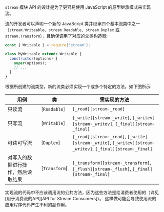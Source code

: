 
<!--type=misc-->

`stream` 模块 API 的设计是为了更容易使用 JavaScript 的原型继承模式来实现流。

流的开发者可以声明一个新的 JavaScript 类并继承四个基本流类中之一（`stream.Writeable`、`stream.Readable`、`stream.Duplex` 或 `stream.Transform`），且确保调用了对应的父类构造器:

```js
const { Writable } = require('stream');

class MyWritable extends Writable {
  constructor(options) {
    super(options);
    // ...
  }
}
```

根据所创建的流类型，新的流类必须实现一个或多个特定的方法，如下图所示:

| 用例 | 类 | 需实现的方法 |
| -------- | ----- | ---------------------- |
| 只读流 | [`Readable`] | <code>[_read][stream-_read]</code> |
| 只写流 | [`Writable`] | <code>[_write][stream-_write]</code>, <code>[_writev][stream-_writev]</code>, <code>[_final][stream-_final]</code> |
| 可读可写流 | [`Duplex`] | <code>[_read][stream-_read]</code>, <code>[_write][stream-_write]</code>, <code>[_writev][stream-_writev]</code>, <code>[_final][stream-_final]</code> |
| 对写入的数据进行操作，然后读取结果 | [`Transform`] | <code>[_transform][stream-_transform]</code>, <code>[_flush][stream-_flush]</code>, <code>[_final][stream-_final]</code> |

实现流的代码中不应该调用流的公共方法，因为这些方法是给消费者使用的（详见[用于消费流的API][API for Stream Consumers]）。
这样做可能会导致使用流的应用程序代码产生不利的副作用。

